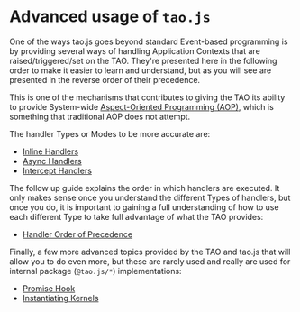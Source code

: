 # Advanced usage of `tao.js`

One of the ways tao.js goes beyond standard Event-based programming is by providing
several ways of handling Application Contexts that are raised/triggered/set on the
TAO.  They're presented here in the following order to make it easier to learn and
understand, but as you will see are presented in the reverse order of their precedence.

This is one of the mechanisms that contributes to giving the TAO its ability to provide
System-wide [Aspect-Oriented Programming (AOP)](https://en.wikipedia.org/wiki/Aspect-oriented_programming), which is something that
traditional AOP does not attempt.

The handler Types or Modes to be more accurate are:

* [Inline Handlers](inline-handlers.md)
* [Async Handlers](async-handlers.md)
* [Intercept Handlers](intercept-handlers.md)

The follow up guide explains the order in which handlers are executed.  It only makes
sense once you understand the different Types of handlers, but once you do, it is
important to gaining a full understanding of how to use each different Type to take
full advantage of what the TAO provides:

* [Handler Order of Precedence](order-of-handlers.md)

Finally, a few more advanced topics provided by the TAO and tao.js that will allow
you to do even more, but these are rarely used and really are used for internal
package (`@tao.js/*`) implementations:

* [Promise Hook](promise-hook.md)
* [Instantiating Kernels](kernels.md)

